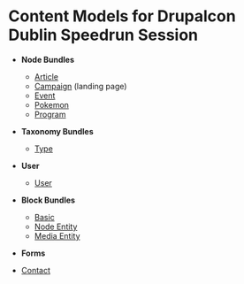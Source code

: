# Content Models for Drupalcon Dublin Speedrun Session

* **Node Bundles**
  * [Article](artcle.md)
  * [Campaign](campaign.md) (landing page)
  * [Event](event.md)
  * [Pokemon](pokemon.md)
  * [Program](program.md)

* **Taxonomy Bundles**
  * [Type](type.md)

* **User**
  * [User](user.md)

* **Block Bundles**
  * [Basic](basic-block.md)
  * [Node Entity](node-entity-block.md)
  * [Media Entity](media-entity-block.md)

* **Forms**
* [Contact](contact-form.md)
